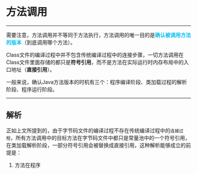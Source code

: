 # 方法调用

---

需要注意，方法调用并不等同于方法执行，方法调用的唯一目的是<font color = #00BFF>**确认被调用方法的版本**</font>（到底调用哪个方法）。

Class文件的编译过程中并不包含传统编译过程中的连接步骤，一切方法调用在Class文件里面存储的都只是**符号引用**，而不是方法在实际运行时内存布局中的入口地址（**直接引用**）。

一般来说，确认Java方法版本的时机有三个：程序编译阶段、类加载过程的解析阶段、程序运行阶段。

---

## 解析

正如上文所提到的，由于字节码文件的编译过程不存在传统编译过程中的`连接过程`，所有方法调用中的目标方法在字节码文件中都只是常量池中的一个符号引用，在类加载解析阶段，一部分符号引用会被替换成直接引用，这种解析能够成立的前提是：

1. 方法在程序